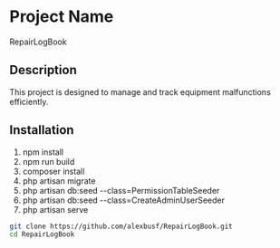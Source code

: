 # Project Name

RepairLogBook

## Description

This project is designed to manage and track equipment malfunctions efficiently.

## Installation

1. npm install
2. npm run build
3. composer install
4. php artisan migrate
5. php artisan db:seed --class=PermissionTableSeeder
6. php artisan db:seed --class=CreateAdminUserSeeder
7. php artisan serve

```bash
git clone https://github.com/alexbusf/RepairLogBook.git
cd RepairLogBook
